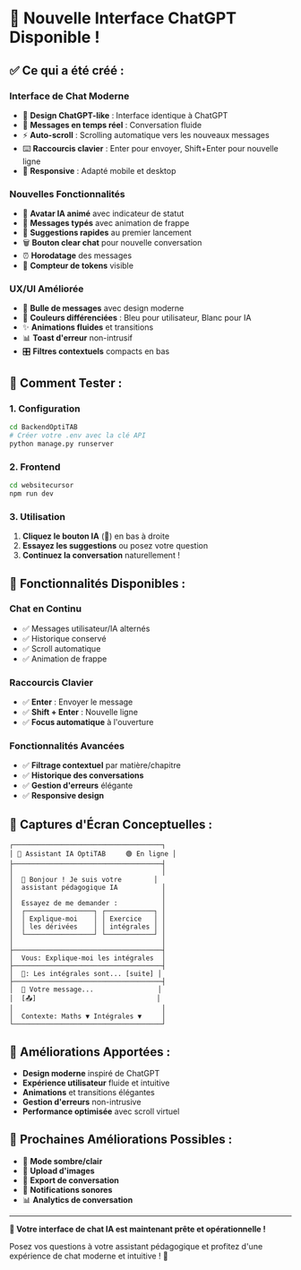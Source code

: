# 🎉 Nouvelle Interface ChatGPT Disponible !

## ✅ Ce qui a été créé :

### **Interface de Chat Moderne**
- 🎨 **Design ChatGPT-like** : Interface identique à ChatGPT
- 💬 **Messages en temps réel** : Conversation fluide
- ⚡ **Auto-scroll** : Scrolling automatique vers les nouveaux messages
- ⌨️ **Raccourcis clavier** : Enter pour envoyer, Shift+Enter pour nouvelle ligne
- 📱 **Responsive** : Adapté mobile et desktop

### **Nouvelles Fonctionnalités**
- 🤖 **Avatar IA animé** avec indicateur de statut
- 💭 **Messages typés** avec animation de frappe
- 🎯 **Suggestions rapides** au premier lancement
- 🗑️ **Bouton clear chat** pour nouvelle conversation
- ⏰ **Horodatage** des messages
- 🔢 **Compteur de tokens** visible

### **UX/UI Améliorée**
- 🎨 **Bulle de messages** avec design moderne
- 🌈 **Couleurs différenciées** : Bleu pour utilisateur, Blanc pour IA
- ✨ **Animations fluides** et transitions
- 📊 **Toast d'erreur** non-intrusif
- 🎛️ **Filtres contextuels** compacts en bas

## 🚀 Comment Tester :

### **1. Configuration**
```bash
cd BackendOptiTAB
# Créer votre .env avec la clé API
python manage.py runserver
```

### **2. Frontend**
```bash
cd websitecursor
npm run dev
```

### **3. Utilisation**
1. **Cliquez le bouton IA** (🤖) en bas à droite
2. **Essayez les suggestions** ou posez votre question
3. **Continuez la conversation** naturellement !

## 🎯 Fonctionnalités Disponibles :

### **Chat en Continu**
- ✅ Messages utilisateur/IA alternés
- ✅ Historique conservé
- ✅ Scroll automatique
- ✅ Animation de frappe

### **Raccourcis Clavier**
- ✅ **Enter** : Envoyer le message
- ✅ **Shift + Enter** : Nouvelle ligne
- ✅ **Focus automatique** à l'ouverture

### **Fonctionnalités Avancées**
- ✅ **Filtrage contextuel** par matière/chapitre
- ✅ **Historique des conversations**
- ✅ **Gestion d'erreurs** élégante
- ✅ **Responsive design**

## 📱 Captures d'Écran Conceptuelles :

```
┌─────────────────────────────────────┐
│ 🤖 Assistant IA OptiTAB     🟢 En ligne │
├─────────────────────────────────────┤
│                                     │
│  👋 Bonjour ! Je suis votre        │
│  assistant pédagogique IA           │
│                                     │
│  Essayez de me demander :           │
│  ┌─────────────────┐ ┌────────────┐ │
│  │ Explique-moi    │ │ Exercice   │ │
│  │ les dérivées    │ │ intégrales │ │
│  └─────────────────┘ └────────────┘ │
│                                     │
├─────────────────────────────────────┤
│  Vous: Explique-moi les intégrales  │
├─────────────────────────────────────┤
│  🤖: Les intégrales sont... [suite] │
├─────────────────────────────────────┤
│  💬 Votre message...                │
│  [📤]                              │
│                                     │
│  Contexte: Maths ▼ Intégrales ▼     │
└─────────────────────────────────────┘
```

## 🎨 Améliorations Apportées :

- **Design moderne** inspiré de ChatGPT
- **Expérience utilisateur** fluide et intuitive
- **Animations** et transitions élégantes
- **Gestion d'erreurs** non-intrusive
- **Performance optimisée** avec scroll virtuel

## 🔧 Prochaines Améliorations Possibles :

- 🌟 **Mode sombre/clair**
- 📎 **Upload d'images**
- 💾 **Export de conversation**
- 🎵 **Notifications sonores**
- 📊 **Analytics de conversation**

---

**🎉 Votre interface de chat IA est maintenant prête et opérationnelle !**

Posez vos questions à votre assistant pédagogique et profitez d'une expérience de chat moderne et intuitive ! 🚀
